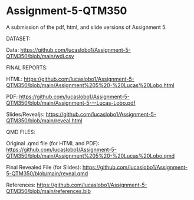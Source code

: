 # Assignment-5-QTM350
A submission of the pdf, html, and slide versions of Assignment 5.

DATASET:

Data: https://github.com/lucaslobo1/Assignment-5-QTM350/blob/main/wdi.csv


FINAL REPORTS:

HTML: https://github.com/lucaslobo1/Assignment-5-QTM350/blob/main/Assignment%205%20-%20Lucas%20Lobo.html

PDF: https://github.com/lucaslobo1/Assignment-5-QTM350/blob/main/Assignment-5---Lucas-Lobo.pdf

Slides/Revealjs: https://github.com/lucaslobo1/Assignment-5-QTM350/blob/main/reveal.html


QMD FILES:

Original .qmd file (for HTML and PDF): https://github.com/lucaslobo1/Assignment-5-QTM350/blob/main/Assignment%205%20-%20Lucas%20Lobo.qmd

Final Revealed File (for Slides): https://github.com/lucaslobo1/Assignment-5-QTM350/blob/main/reveal.qmd

References: https://github.com/lucaslobo1/Assignment-5-QTM350/blob/main/references.bib
